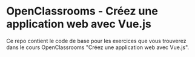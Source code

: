 # OpenClassrooms - Créez une application web avec Vue.js

Ce repo contient le code de base pour les exercices que vous trouverez dans le cours OpenClassrooms "Créez une application web avec Vue.js".
